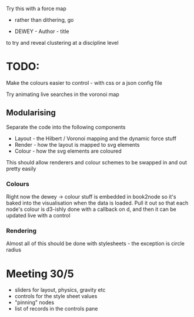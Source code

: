 Try this with a force map


- rather than dithering, go

- DEWEY - Author - title

to try and reveal clustering at a discipline level



# TODO:

Make the colours easier to control - with css or a json config file

Try animating live searches in the voronoi map

## Modularising

Separate the code into the following components

* Layout - the Hilbert / Voronoi mapping and the dynamic force stuff
* Render - how the layout is mapped to svg elements
* Colour - how the svg elements are coloured

This should allow renderers and colour schemes to be swapped in and out
pretty easily

### Colours

Right now the dewey -> colour stuff is embedded in book2node so it's baked
into the visualisation when the data is loaded.  Pull it out so that each
node's colour is d3-ishly done with a callback on d, and then it can be
updated live with a control

### Rendering

Almost all of this should be done with stylesheets - the exception is circle
radius

# Meeting 30/5

- sliders for layout, physics, gravity etc
- controls for the style sheet values
- "pinning" nodes
- list of records in the controls pane
